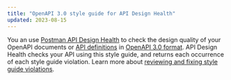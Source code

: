 ```yaml
---
title: "OpenAPI 3.0 style guide for API Design Health"
updated: 2023-08-15
---
```


You an use [Postman API Design Health](/docs/designing-and-developing-your-api/api-design-health/checking-api-design-health/) to check the design quality of your OpenAPI documents or [API definitions](/docs/designing-and-developing-your-api/developing-an-api/defining-an-api/) in [OpenAPI 3.0 format](https://github.com/OAI/OpenAPI-Specification/blob/main/versions/3.0.3.md). API Design Health checks your API using this style guide, and returns each occurrence of each style guide violation. Learn more about [reviewing and fixing style guide violations](/docs/designing-and-developing-your-api/api-design-health/checking-api-design-health/#reviewing-and-fixing-style-guide-violations).

<!-- screenshot: hero image -->

<!-- TO DO: add TOC -->
